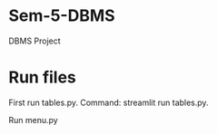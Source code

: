 # Sem-5-DBMS
DBMS Project

# Run files
First run tables.py. Command: streamlit run tables.py.

Run menu.py
